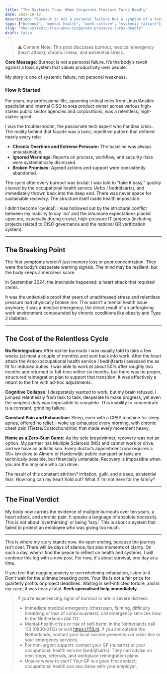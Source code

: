 ```yaml
---
title: "The Systemic Trap: When Corporate Pressure Turns Deadly"
date: 2025-10-12
description: "Burnout is not a personal failure but a symptom of a toxic system that prioritises productivity over people. My story shows how relentless work pressure can become a literal threat to life."
tags: ["burnout", "mental health", "work culture", "systemic failure"]
slug: "the-systemic-trap-when-corporate-pressure-turns-deadly"
draft: false
---
```


> ⚠️ Content Note: This post discusses burnout, medical emergency (heart attack), chronic illness, and existential stress.


**Core Message:** Burnout is not a personal failure. It’s the body’s revolt against a toxic system that values productivity over people.

My story is one of systemic failure, not personal weakness.

### How It Started

For years, my professional life, spanning critical roles from Linux/Ansible specialist and internal CISO to area product owner across various high-stakes public sector agencies and corporations, was a relentless, high-stakes sprint.

I was the troubleshooter, the passionate tech expert who handled crisis. The reality behind that façade was a toxic, repetitive pattern that defined nearly every role:

- **Chronic Overtime and Extreme Pressure:** The baseline was always unsustainable.  
- **Ignored Warnings:** Reports on process, workflow, and security risks were systematically dismissed.  
- **Broken Promises:** Agreed actions and support were consistently abandoned.  
  
The cycle after every burnout was brutal: I was told to "take it easy," quickly cleared by the occupational health service (Arbo / bedrijfsarts), and immediately thrown back into the deep end. There was never space for sustainable recovery. The structure itself made health impossible.

I didn’t become 'cynical'. I was hollowed out by the structural conflict between my inability to say 'no' and the inhumane expectations placed upon me, especially during crucial, high-pressure IT projects (including projects related to CISO governance and the national QR verification system).

---

## The Breaking Point

The first symptoms weren’t just memory loss or poor concentration. They were the body’s desperate warning signals. The mind may be resilient, but the body keeps a merciless score.

In September 2024, the inevitable happened: a heart attack that required stents.

It was the undeniable proof that years of unaddressed stress and relentless pressure had physically broken me. This wasn’t a mental health issue anymore; it was a medical emergency, the direct result of an unforgiving work environment compounded by chronic conditions like obesity and Type 2 diabetes.

---

## The Cost of the Relentless Cycle

**No Reintegration:** After earlier burnouts I was usually told to take a few weeks (at most a couple of months) and sent back into work. After the heart attack the Arbo (occupational health service / bedrijfsarts) assessed me as fit for reduced duties: I was able to work at about 50% after roughly two months and returned to full-time within six months, but there was no proper, structured reintegration plan to support that transition. It was effectively a return to the fire with ad-hoc adjustments.

**Cognitive Collapse:** I desperately wanted to work, but my brain refused. I jumped relentlessly from task to task, desperate to make progress, yet even the simplest duty was impossible to complete. This inability to concentrate is a constant, grinding failure.

**Constant Pain and Exhaustion:** Sleep, even with a CPAP machine for sleep apnea, offered no relief. I woke up exhausted every morning, with chronic chest pain (Tietze/Costochondritis) that made every movement heavy.

**Home as a Zero-Sum Game:** As the sole breadwinner, recovery was not an option. My partner has Multiple Sclerosis (MS) and cannot work or drive, and we have an autistic son. Every doctor’s appointment now requires a 30+ km drive to Almere or Harderwijk; public transport or taxis are technically possible, but financially untenable. Recovery is impossible when you are the only one who can drive.

The result of this constant attrition? Irritation, guilt, and a deep, existential fear: How long can my heart hold out? What if I’m not here for my family?

---

## The Final Verdict

My body now carries the evidence of multiple burnouts over ten years, a heart attack, and chronic pain. It speaks a language of absolute necessity. This is not about 'overthinking' or being 'lazy.' This is about a system that failed to protect an employee who was giving too much.

---

This is where my story stands now. An open ending, because the journey isn't over. There will be days of silence, but also moments of clarity. On such a day, when I find the peace to reflect on health and systems, I will continue this log with a new post. For now, it's about survival, one day at a time.

If you feel that nagging anxiety or overwhelming exhaustion, listen to it. Don’t wait for the ultimate breaking point. Your life is not a fair price for quarterly profits or project deadlines. Waiting is self-inflicted torture, and in my case, it was nearly fatal. **Seek specialised help immediately.**

> If you’re experiencing signs of burnout or are in severe distress:
>
> - Immediate medical emergency (chest pain, fainting, difficulty breathing or loss of consciousness): call emergency services now. In the Netherlands dial 112.
> - Mental-health crisis or risk of self-harm: in the Netherlands call 113 (0800‑0113) or visit https://113.nl. If you are outside the Netherlands, contact your local suicide-prevention or crisis line or your emergency services.
> - For non-urgent support: contact your GP (huisarts) or your occupational health service (bedrijfsarts). They can advise on next steps, referrals, and workplace reintegration plans.
> - Unsure where to start? Your GP is a good first contact; occupational health can also liaise with your employer.

